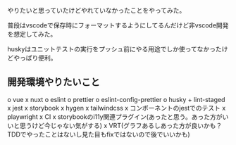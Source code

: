 やりたいと思っていたけどやれていなかったことをやってみた。

普段はvscodeで保存時にフォーマットするようにしてるんだけど非vscode開発を想定してみた。

huskyはユニットテストの実行をプッシュ前にやる用途でしか使ってなかったけどやっぱり便利。

## 開発環境やりたいこと

o vue
x nuxt
o eslint
o prettier
o eslint-config-prettier
o husky + lint-staged
x jest
x storybook
x hygen
x tailwindcss
x コンポーネントのjestでのテスト
x playwright
x CI
x storybookのi11y関連プラグイン(あったと思う。あった方がいいと思うけど今じゃない気がする)
x VRT(グラフあるしあった方が良いかも？TDDでやったことはないし見た目もfixではないので後でいいかも)
